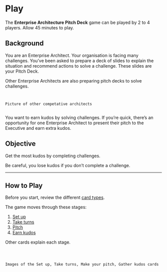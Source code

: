 # Play 

The **Enterprise Architecture Pitch Deck** game can be played by 2 to 4 players. Allow 45 minutes to play.

## Background 

You are an Enterprise Architect. Your organisation is facing many challenges. You’ve been asked to prepare a deck of slides to explain the situation and recommend actions to solve a challenge. These slides are your Pitch Deck. 

Other Enterprise Architects are also preparing pitch decks to solve challenges. 

```


Picture of other competative architects 


```

You want to earn kudos by solving challenges. If you’re quick, there’s an opportunity for one Enterprise Architect to present their pitch to the Executive and earn extra kudos. 

## Objective

Get the most kudos by completing challenges. 

Be careful, you lose kudos if you don’t complete a challenge. 

--- 

## How to Play

Before you start, review the different [card types](card-types.md). 

The game moves through these stages: 

1. [Set up](setup.md) 
2. [Take turns](turns.md)
3. [Pitch](pitch.md)
4. [Earn kudos](kudos.md)

Other cards explain each stage.

```



Images of the Set up, Take turns, Make your pitch, Gather kudos cards



```
